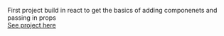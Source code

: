 First project build in react to get the basics of adding componenets and passing in props<br>
<a target="_blank" href="https://tesler-project.netlify.app/">See project here</a>